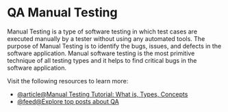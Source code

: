 # QA Manual Testing

Manual Testing is a type of software testing in which test cases are executed manually by a tester without using any automated tools. The purpose of Manual Testing is to identify the bugs, issues, and defects in the software application. Manual software testing is the most primitive technique of all testing types and it helps to find critical bugs in the software application.

Visit the following resources to learn more:

- [@article@Manual Testing Tutorial: What is, Types, Concepts](https://www.guru99.com/manual-testing.html)
- [@feed@Explore top posts about QA](https://app.daily.dev/tags/qa?ref=roadmapsh)
